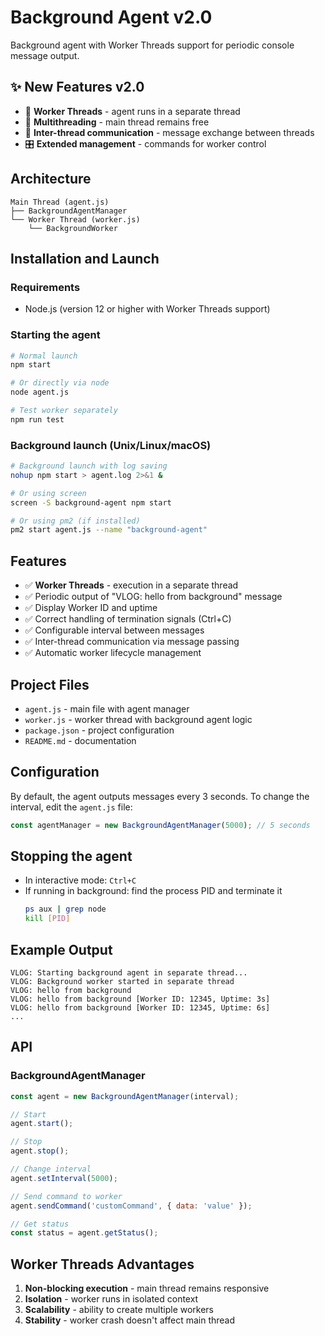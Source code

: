 # Background Agent v2.0

Background agent with Worker Threads support for periodic console message output.

## ✨ New Features v2.0

- 🧵 **Worker Threads** - agent runs in a separate thread
- 🔄 **Multithreading** - main thread remains free
- 📡 **Inter-thread communication** - message exchange between threads
- 🎛️ **Extended management** - commands for worker control

## Architecture

```
Main Thread (agent.js)
├── BackgroundAgentManager
└── Worker Thread (worker.js)
    └── BackgroundWorker
```

## Installation and Launch

### Requirements
- Node.js (version 12 or higher with Worker Threads support)

### Starting the agent
```bash
# Normal launch
npm start

# Or directly via node
node agent.js

# Test worker separately
npm run test
```

### Background launch (Unix/Linux/macOS)
```bash
# Background launch with log saving
nohup npm start > agent.log 2>&1 &

# Or using screen
screen -S background-agent npm start

# Or using pm2 (if installed)
pm2 start agent.js --name "background-agent"
```

## Features

- ✅ **Worker Threads** - execution in a separate thread
- ✅ Periodic output of "VLOG: hello from background" message
- ✅ Display Worker ID and uptime
- ✅ Correct handling of termination signals (Ctrl+C)
- ✅ Configurable interval between messages
- ✅ Inter-thread communication via message passing
- ✅ Automatic worker lifecycle management

## Project Files

- `agent.js` - main file with agent manager
- `worker.js` - worker thread with background agent logic
- `package.json` - project configuration
- `README.md` - documentation

## Configuration

By default, the agent outputs messages every 3 seconds. To change the interval, edit the `agent.js` file:

```javascript
const agentManager = new BackgroundAgentManager(5000); // 5 seconds
```

## Stopping the agent

- In interactive mode: `Ctrl+C`
- If running in background: find the process PID and terminate it
  ```bash
  ps aux | grep node
  kill [PID]
  ```

## Example Output

```
VLOG: Starting background agent in separate thread...
VLOG: Background worker started in separate thread
VLOG: hello from background
VLOG: hello from background [Worker ID: 12345, Uptime: 3s]
VLOG: hello from background [Worker ID: 12345, Uptime: 6s]
...
```

## API

### BackgroundAgentManager

```javascript
const agent = new BackgroundAgentManager(interval);

// Start
agent.start();

// Stop
agent.stop();

// Change interval
agent.setInterval(5000);

// Send command to worker
agent.sendCommand('customCommand', { data: 'value' });

// Get status
const status = agent.getStatus();
```

## Worker Threads Advantages

1. **Non-blocking execution** - main thread remains responsive
2. **Isolation** - worker runs in isolated context
3. **Scalability** - ability to create multiple workers
4. **Stability** - worker crash doesn't affect main thread 